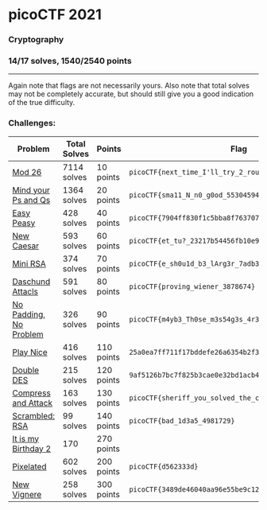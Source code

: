 # picoCTF 2021

### Cryptography
### 14/17 solves, 1540/2540 points
---
Again note that flags are not necessarily yours. Also note that total solves may not be completely accurate, but should still give you a good indication of the true difficulty.

### Challenges:

|Problem |Total Solves|Points|Flag|
|---------|------|------|-------|
|[Mod 26](Mod%2026)|7114 solves|10 points|`picoCTF{next_time_I'll_try_2_rounds_of_rot13_hWqFsgzu}`|
|[Mind your Ps and Qs](Mind%20your%20Ps%20and%20Qs)|1364 solves|20 points|`picoCTF{sma11_N_n0_g0od_55304594}`|
|[Easy Peasy](Easy%20Peasy)|428 solves|40 points|`picoCTF{7904ff830f1c5bba8f763707247ba3e1}`|
|[New Caesar](New%20Caesar)|593 solves|60 points|`picoCTF{et_tu?_23217b54456fb10e908b5e87c6e89156}`|
|[Mini RSA](Mini%20RSA)|374 solves|70 points|`picoCTF{e_sh0u1d_b3_lArg3r_7adb35b1}`|
|[Daschund Attacls](Daschund%20Attacks)|591 solves|80 points|`picoCTF{proving_wiener_3878674}`|
|[No Padding, No Problem](No%20Padding,%20No%20Problem)|326 solves|90 points|`picoCTF{m4yb3_Th0se_m3s54g3s_4r3_difurrent_1772735}`|
|[Play Nice](Play%20Nice)|416 solves|110 points|`25a0ea7ff711f17bddefe26a6354b2f3`|
|[Double DES](Double%20DES)|215 solves|120 points|`9af5126b7bc7f825b3cae0e32bd1acb4`|
|[Compress and Attack](Compress%20and%20Attack)|163 solves|130 points|`picoCTF{sheriff_you_solved_the_crime}`|
|[Scrambled: RSA](Scrambled%20RSA)|99 solves|140 points|`picoCTF{bad_1d3a5_4981729}`|
|[It is my Birthday 2](It%20is%20my%20Birthday%202)|170|270 points||
|[Pixelated](Pixelated)|602 solves|200 points|`picoCTF{d562333d}`|
|[New Vignere](New%20Vignere)|258 solves|300 points|`picoCTF{3489de46040aa96e55be9c1251172676}`|
